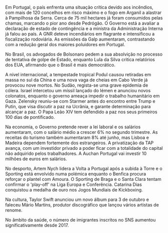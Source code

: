 Em Portugal, o país enfrenta uma situação crítica devido aos incêndios, com mais de 120 concelhos em risco máximo e o fogo em Arganil a alastrar à Pampilhosa da Serra. Cerca de 75 mil hectares já foram consumidos pelas chamas, marcando o pior ano desde Pedrógão. O Governo está a avaliar a declaração de estado de contingência e a ministra da Administração Interna já falou ao país. A GNR deteve incendiários em flagrante e intensificou a fiscalização rodoviária. As emissões da Galp aumentaram, contrastando com a redução geral dos maiores poluidores em Portugal.

No Brasil, os advogados de Bolsonaro pedem a sua absolvição no processo de tentativa de golpe de Estado, enquanto Lula da Silva critica relatórios dos EUA, afirmando que o Brasil é mais democrático.

A nível internacional, a tempestade tropical Podul causou retiradas em massa no sul da China e uma nova vaga de cheias em Cabo Verde já provocou nove mortos. No Sudão, regista-se uma grave epidemia de cólera. Israel intercetou um míssil lançado do Iémen e anunciou novos colonatos, enquanto o governo ameaça impedir o trabalho humanitário em Gaza. Zelensky reuniu-se com Starmer antes do encontro entre Trump e Putin, que visa discutir a paz na Ucrânia, e garante determinação para alcançar a paz. O Papa Leão XIV tem defendido a paz nos seus primeiros 100 dias de pontificado.

Na economia, o Governo pretende rever a lei laboral e os salários aumentaram, com o salário médio a crescer 6% no segundo trimestre. As receitas do turismo também aumentaram 8% até junho, mas Lisboa e Madeira dependem fortemente dos estrangeiros. A privatização da TAP avança, com um investidor privado a poder ficar com a totalidade do capital não adquirido pelos trabalhadores. A Auchan Portugal vai investir 10 milhões de euros em salários.

No desporto, Artem Nych lidera a Volta a Portugal após a subida à Torre e o Sporting está envolvido numa polémica enquanto o Benfica procura reforçar o plantel com Amoura. O Sporting de Braga e o Santa Clara tentam confirmar o 'play-off' na Liga Europa e Conferência. Catarina Dias conquistou a medalha de ouro nos Jogos Mundiais de Kickboxing.

Na cultura, Taylor Swift anunciou um novo álbum para 3 de outubro e faleceu Mário Martins, produtor discográfico que lançou vários artistas de renome.

No âmbito da saúde, o número de imigrantes inscritos no SNS aumentou significativamente desde 2017.